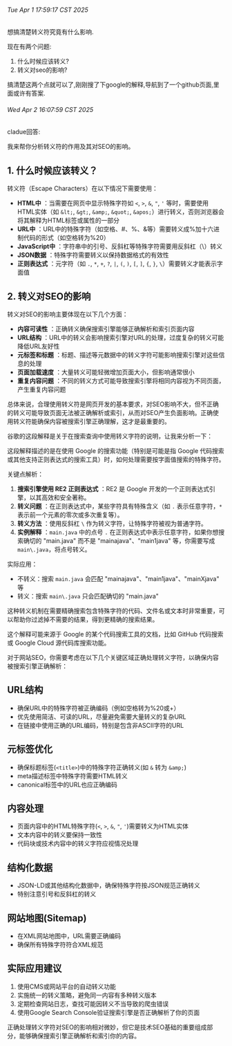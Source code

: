 ###### Tue Apr 1 17:59:17 CST 2025

想搞清楚转义符究竟有什么影响.

现在有两个问题:

1. 什么时候应该转义?
2. 转义对seo的影响?

搞清楚这两个点就可以了,刚刚搜了下google的解释,导航到了一个github页面,里面或许有答案.

###### Wed Apr 2 16:07:59 CST 2025

cladue回答:

我来帮你分析转义符的作用及其对SEO的影响。

## 1. 什么时候应该转义？

转义符（Escape Characters）在以下情况下需要使用：

* **HTML中** ：当需要在网页中显示特殊字符如 `<`, `>`, `&`, `"`, `'` 等时，需要使用HTML实体（如 `&lt;`, `&gt;`, `&amp;`, `&quot;`, `&apos;`）进行转义，否则浏览器会将其解释为HTML标签或属性的一部分
* **URL中** ：URL中的特殊字符（如空格、#、%、&等）需要转义成%加十六进制代码的形式（如空格转为%20）
* **JavaScript中** ：字符串中的引号、反斜杠等特殊字符需要用反斜杠（\）转义
* **JSON数据** ：特殊字符需要转义以保持数据格式的有效性
* **正则表达式** ：元字符（如 `.`, `*`, `+`, `?`, `|`, `(`, `)`, `[`, `]`, `{`, `}`, `\`）需要转义才能表示字面值

## 2. 转义对SEO的影响

转义对SEO的影响主要体现在以下几个方面：

* **内容可读性** ：正确转义确保搜索引擎能够正确解析和索引页面内容
* **URL结构** ：URL中的转义会影响搜索引擎对URL的处理，过度复杂的转义可能降低URL友好性
* **元标签和标题** ：标题、描述等元数据中的转义字符可能影响搜索引擎对这些信息的处理
* **页面加载速度** ：大量转义可能轻微增加页面大小，但影响通常很小
* **重复内容问题** ：不同的转义方式可能导致搜索引擎将相同内容视为不同页面，产生重复内容问题

总体来说，合理使用转义符是网页开发的基本要求，对SEO影响不大，但不正确的转义可能导致页面无法被正确解析或索引，从而对SEO产生负面影响。正确使用转义符能确保内容被搜索引擎正确理解，这才是最重要的。


谷歌的这段解释是关于在搜索查询中使用转义字符的说明，让我来分析一下：

这段解释描述的是在使用 Google 的搜索功能（特别是可能是指 Google 代码搜索或其他支持正则表达式的搜索工具）时，如何处理需要按字面值搜索的特殊字符。

关键点解析：

1. **搜索引擎使用 RE2 正则表达式** ：RE2 是 Google 开发的一个正则表达式引擎，以其高效和安全著称。
2. **转义问题** ：在正则表达式中，某些字符具有特殊含义（如 `.` 表示任意字符，`*` 表示前一个元素的零次或多次重复等）。
3. **转义方法** ：使用反斜杠 `\` 作为转义字符，让特殊字符被视为普通字符。
4. **实例解释** ：`main.java` 中的点号 `.` 在正则表达式中表示任意字符，如果你想搜索确切的 "main.java" 而不是 "mainajava"、"main1java" 等，你需要写成 `main\.java`，将点号转义。

实际应用：

* 不转义：搜索 `main.java` 会匹配 "mainajava"、"main1java"、"mainXjava" 等
* 转义：搜索 `main\.java` 只会匹配确切的 "main.java"

这种转义机制在需要精确搜索包含特殊字符的代码、文件名或文本时非常重要，可以帮助你过滤掉不需要的结果，得到更精确的搜索结果。

这个解释可能来源于 Google 的某个代码搜索工具的文档，比如 GitHub 代码搜索或 Google Cloud 源代码库搜索功能。


对于网站SEO，你需要考虑在以下几个关键区域正确处理转义字符，以确保内容被搜索引擎正确解析：

## URL结构

* 确保URL中的特殊字符被正确编码（例如空格转为%20或+）
* 优先使用简洁、可读的URL，尽量避免需要大量转义的复杂URL
* 在链接中使用正确的URL编码，特别是包含非ASCII字符的URL

## 元标签优化

* 确保标题标签(`<title>`)中的特殊字符正确转义(如 `&` 转为 `&amp;`)
* meta描述标签中特殊字符需要HTML转义
* canonical标签中的URL也应正确编码

## 内容处理

* 页面内容中的HTML特殊字符(`<`, `>`, `&`, `"`, `'`)需要转义为HTML实体
* 文本内容中的转义要保持一致性
* 代码块或技术内容中的转义字符应视情况处理

## 结构化数据

* JSON-LD或其他结构化数据中，确保特殊字符按JSON规范正确转义
* 特别注意引号和反斜杠的转义

## 网站地图(Sitemap)

* 在XML网站地图中，URL需要正确编码
* 确保所有特殊字符符合XML规范

## 实际应用建议

1. 使用CMS或网站平台的自动转义功能
2. 实施统一的转义策略，避免同一内容有多种转义版本
3. 定期检查网站日志，查找可能因转义不当导致的爬虫错误
4. 使用Google Search Console验证搜索引擎是否正确解析了你的页面

正确处理转义字符对SEO的影响相对微妙，但它是技术SEO基础的重要组成部分，能够确保搜索引擎正确解析和索引你的内容。
